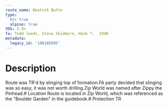 ```yaml
---
route_name: Beatnik Butte
type:
  tr: true
  alpine: true
YDS: 5.9+
fa: Todd leeds, Steve Skidmore, Hank ?,  1990
metadata:
  legacy_id: '108185095'
---
```

# Description
Route was TR'd by slinging top of formation.FA party decided that slinging was so easy, it was not worth drilling.Zip World was named after Zippy the Pinhead.# Location
Route is located in Zip World, which was referenced as the "Boulder Garden" in the guidebook.# Protection
TR